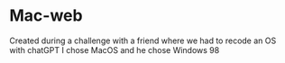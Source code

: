 # Mac-web
Created during a challenge with a friend where we had to recode an OS with chatGPT I chose MacOS and he chose Windows 98
